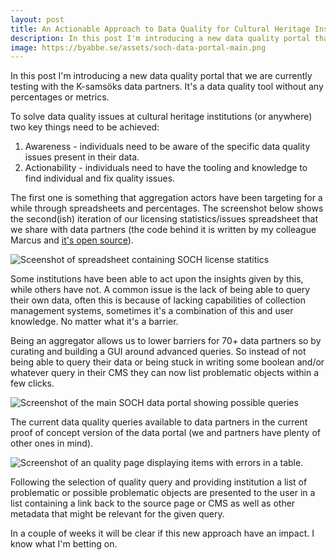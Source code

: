 ```yaml
---
layout: post
title: An Actionable Approach to Data Quality for Cultural Heritage Institutions
description: In this post I'm introducing a new data quality portal that we are currently testing with the K-samsöks data partners.
image: https://byabbe.se/assets/soch-data-portal-main.png
---
```

In this post I'm introducing a new data quality portal that we are currently testing with the K-samsöks data partners. It's a data quality tool without any percentages or metrics.

To solve data quality issues at cultural heritage institutions (or anywhere) two key things need to be achieved:

1. Awareness - individuals need to be aware of the specific data quality issues present in their data.
2. Actionability - individuals need to have the tooling and knowledge to find individual and fix quality issues.

The first one is something that aggregation actors have been targeting for a while through spreadsheets and percentages. The screenshot below shows the second(ish) iteration of our licensing statistics/issues spreadsheet that we share with data partners (the code behind it is written by my colleague Marcus and [it's open source](https://github.com/riksantikvarieambetet/soch-license-stats)).

![Sceenshot of spreadsheet containing SOCH license statitics](https://byabbe.se/assets/soch-license-stats.png)

Some institutions have been able to act upon the insights given by this, while others have not. A common issue is the lack of being able to query their own data, often this is because of lacking capabilities of collection management systems, sometimes it's a combination of this and user knowledge. No matter what it's a barrier.

Being an aggregator allows us to lower barriers for 70+ data partners so by curating and building a GUI around advanced queries. So instead of not being able to query their data or being stuck in writing some boolean and/or whatever query in their CMS they can now list problematic objects within a few clicks.

![Screenshot of the main SOCH data portal showing possible queries](https://byabbe.se/assets/soch-data-portal-main.png)

The current data quality queries available to data partners in the current proof of concept version of the data portal (we and partners have plenty of other ones in mind).

![Screenshot of an quality page displaying items with errors in a table.](https://byabbe.se/assets/soch-data-portal-items.png)

Following the selection of quality query and providing institution a list of problematic or possible problematic objects are presented to the user in a list containing a link back to the source page or CMS as well as other metadata that might be relevant for the given query.

In a couple of weeks it will be clear if this new approach have an impact. I know what I'm betting on.
